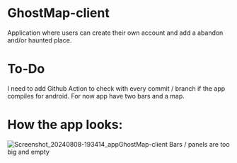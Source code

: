 # GhostMap-client
Application where users can create their own account and add a abandon and/or haunted place.

# To-Do
I need to add Github Action to check with every commit / branch if the app compiles for android.
For now app have two bars and a map.

# How the app looks:
![Screenshot_20240808-193414_appGhostMap-client](https://github.com/user-attachments/assets/97e226ab-29a0-48e8-89c4-e54c502085b0)
Bars / panels are too big and empty
